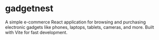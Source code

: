 # gadgetnest
A simple e-commerce React application for browsing and purchasing electronic gadgets like phones, laptops, tablets, cameras, and more. Built with Vite for fast development.
